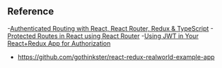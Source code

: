 ## Reference
-[Authenticated Routing with React, React Router, Redux & TypeScript](https://medium.com/octopus-wealth/authenticated-routing-with-react-react-router-redux-typescript-677ed49d4bd6)
-[Protected Routes in React using React Router](https://www.youtube.com/watch?v=Y0-qdp-XBJg)
-[Using JWT in Your React+Redux App for Authorization]()
- https://github.com/gothinkster/react-redux-realworld-example-app
